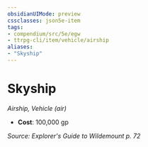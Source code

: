 ```yaml
---
obsidianUIMode: preview
cssclasses: json5e-item
tags:
- compendium/src/5e/egw
- ttrpg-cli/item/vehicle/airship
aliases: 
- "Skyship"
---
```

# Skyship
*Airship, Vehicle (air)*  

- **Cost**: 100,000 gp

*Source: Explorer's Guide to Wildemount p. 72*